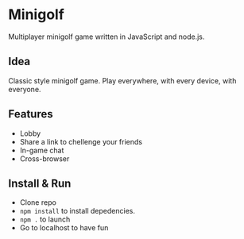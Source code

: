 Minigolf
========

Multiplayer minigolf game written in JavaScript and node.js.

Idea
----
Classic style minigolf game. Play everywhere, with every device, with everyone.

Features
--------
- Lobby
- Share a link to chellenge your friends
- In-game chat
- Cross-browser

Install & Run
---
- Clone repo
- `npm install` to install depedencies.
- `npm .` to launch
- Go to localhost to have fun
